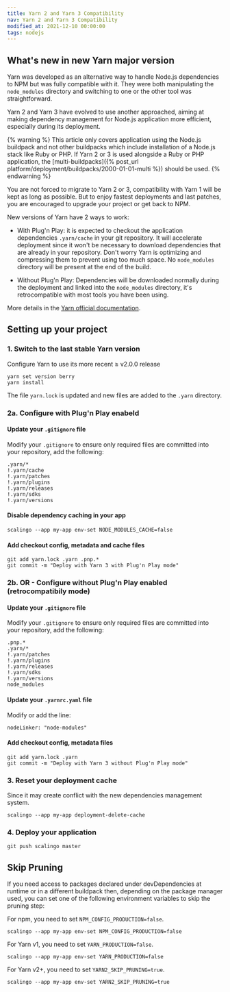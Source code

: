 ```yaml
---
title: Yarn 2 and Yarn 3 Compatibility
nav: Yarn 2 and Yarn 3 Compatibility
modified_at: 2021-12-10 00:00:00
tags: nodejs
---
```


## What's new in new Yarn major version

Yarn was developed as an alternative way to handle Node.js dependencies to NPM
but was fully compatible with it. They were both manipulating the
`node_modules` directory and switching to one or the other tool was
straightforward.

Yarn 2 and Yarn 3 have evolved to use another approached, aiming at making
dependency management for Node.js application more efficient, especially during
its deployment.

{% warning %}
This article only covers application using the Node.js buildpack and not other
buildpacks which include installation of a Node.js stack like Ruby or PHP. If
Yarn 2 or 3 is used alongside a Ruby or PHP application, the
[multi-buildpacks]({% post_url platform/deployment/buildpacks/2000-01-01-multi
%}) should be used.
{% endwarning %}

You are not forced to migrate to Yarn 2 or 3, compatibility with Yarn 1 will be
kept as long as possible. But to enjoy fastest deployments and last patches,
you are encouraged to upgrade your project or get back to NPM.

New versions of Yarn have 2 ways to work:

* With Plug'n Play: it is expected to checkout the application dependencies
  `.yarn/cache` in your git repository. It will accelerate deployment since it
  won't be necessary to download dependencies that are already in your repository.
  Don't worry Yarn is optimizing and compressing them to prevent using too much space.
  No `node_modules` directory will be present at the end of the build.

* Without Plug'n Play: Dependencies will be downloaded normally during the
  deployment and linked into the `node_modules` directory, it's
  retrocompatible with most tools you have been using.

More details in the [Yarn official documentation](https://yarnpkg.com/getting-started/migration).

## Setting up your project

### 1. Switch to the last stable Yarn version

Configure Yarn to use its more recent ≥ v2.0.0 release

```
yarn set version berry
yarn install
```

The file `yarn.lock` is updated and new files are added to the `.yarn` directory.

### 2a. Configure with Plug'n Play enabeld

#### Update your `.gitignore` file

Modify your `.gitignore` to ensure only required files are committed into
your repository, add the following:

```
.yarn/*
!.yarn/cache
!.yarn/patches
!.yarn/plugins
!.yarn/releases
!.yarn/sdks
!.yarn/versions
```

#### Disable dependency caching in your app

```
scalingo --app my-app env-set NODE_MODULES_CACHE=false
```

#### Add checkout config, metadata and cache files

```
git add yarn.lock .yarn .pnp.*
git commit -m "Deploy with Yarn 3 with Plug'n Play mode"
```

### 2b. OR - Configure without Plug'n Play enabled (retrocompatibily mode)

#### Update your `.gitignore` file

Modify your `.gitignore` to ensure only required files are committed into
your repository, add the following:

```
.pnp.*
.yarn/*
!.yarn/patches
!.yarn/plugins
!.yarn/releases
!.yarn/sdks
!.yarn/versions
node_modules
```

#### Update your `.yarnrc.yaml` file

Modify or add the line:

```
nodeLinker: "node-modules"
```

#### Add checkout config, metadata files

```
git add yarn.lock .yarn
git commit -m "Deploy with Yarn 3 without Plug'n Play mode"
```

### 3. Reset your deployment cache

Since it may create conflict with the new dependencies management system.

```
scalingo --app my-app deployment-delete-cache
```

### 4. Deploy your application

```
git push scalingo master
```
## Skip Pruning

If you need access to packages declared under devDependencies at runtime or in a different buildpack then, depending on the package manager used, you can set one of the following environment variables to skip the pruning step:

For npm, you need to set `NPM_CONFIG_PRODUCTION=false`.
```
scalingo --app my-app env-set NPM_CONFIG_PRODUCTION=false
```
For Yarn v1, you need to set `YARN_PRODUCTION=false`.
```
scalingo --app my-app env-set YARN_PRODUCTION=false
```
For Yarn v2+, you need to set `YARN2_SKIP_PRUNING=true`.
```
scalingo --app my-app env-set YARN2_SKIP_PRUNING=true
```
